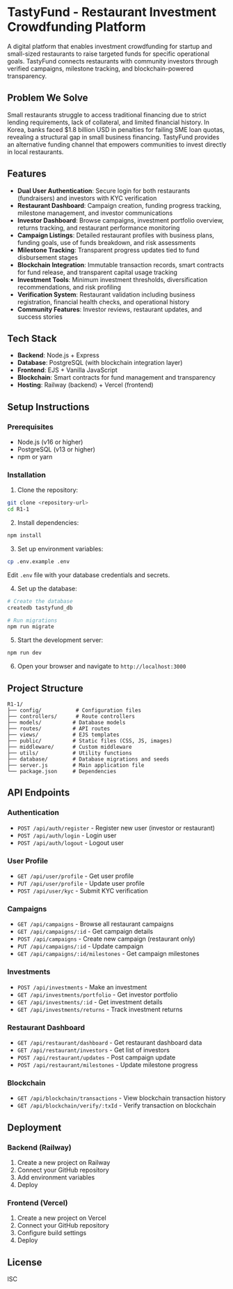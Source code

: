 # TastyFund - Restaurant Investment Crowdfunding Platform

A digital platform that enables investment crowdfunding for startup and small-sized restaurants to raise targeted funds for specific operational goals. TastyFund connects restaurants with community investors through verified campaigns, milestone tracking, and blockchain-powered transparency.

## Problem We Solve

Small restaurants struggle to access traditional financing due to strict lending requirements, lack of collateral, and limited financial history. In Korea, banks faced $1.8 billion USD in penalties for failing SME loan quotas, revealing a structural gap in small business financing. TastyFund provides an alternative funding channel that empowers communities to invest directly in local restaurants.

## Features

- **Dual User Authentication**: Secure login for both restaurants (fundraisers) and investors with KYC verification
- **Restaurant Dashboard**: Campaign creation, funding progress tracking, milestone management, and investor communications
- **Investor Dashboard**: Browse campaigns, investment portfolio overview, returns tracking, and restaurant performance monitoring
- **Campaign Listings**: Detailed restaurant profiles with business plans, funding goals, use of funds breakdown, and risk assessments
- **Milestone Tracking**: Transparent progress updates tied to fund disbursement stages
- **Blockchain Integration**: Immutable transaction records, smart contracts for fund release, and transparent capital usage tracking
- **Investment Tools**: Minimum investment thresholds, diversification recommendations, and risk profiling
- **Verification System**: Restaurant validation including business registration, financial health checks, and operational history
- **Community Features**: Investor reviews, restaurant updates, and success stories

## Tech Stack

- **Backend**: Node.js + Express
- **Database**: PostgreSQL (with blockchain integration layer)
- **Frontend**: EJS + Vanilla JavaScript
- **Blockchain**: Smart contracts for fund management and transparency
- **Hosting**: Railway (backend) + Vercel (frontend)

## Setup Instructions

### Prerequisites

- Node.js (v16 or higher)
- PostgreSQL (v13 or higher)
- npm or yarn

### Installation

1. Clone the repository:
```bash
git clone <repository-url>
cd R1-1
```

2. Install dependencies:
```bash
npm install
```

3. Set up environment variables:
```bash
cp .env.example .env
```
Edit `.env` file with your database credentials and secrets.

4. Set up the database:
```bash
# Create the database
createdb tastyfund_db

# Run migrations
npm run migrate
```

5. Start the development server:
```bash
npm run dev
```

6. Open your browser and navigate to `http://localhost:3000`

## Project Structure

```
R1-1/
├── config/           # Configuration files
├── controllers/      # Route controllers
├── models/          # Database models
├── routes/          # API routes
├── views/           # EJS templates
├── public/          # Static files (CSS, JS, images)
├── middleware/      # Custom middleware
├── utils/           # Utility functions
├── database/        # Database migrations and seeds
├── server.js        # Main application file
└── package.json     # Dependencies
```

## API Endpoints

### Authentication
- `POST /api/auth/register` - Register new user (investor or restaurant)
- `POST /api/auth/login` - Login user
- `POST /api/auth/logout` - Logout user

### User Profile
- `GET /api/user/profile` - Get user profile
- `PUT /api/user/profile` - Update user profile
- `POST /api/user/kyc` - Submit KYC verification

### Campaigns
- `GET /api/campaigns` - Browse all restaurant campaigns
- `GET /api/campaigns/:id` - Get campaign details
- `POST /api/campaigns` - Create new campaign (restaurant only)
- `PUT /api/campaigns/:id` - Update campaign
- `GET /api/campaigns/:id/milestones` - Get campaign milestones

### Investments
- `POST /api/investments` - Make an investment
- `GET /api/investments/portfolio` - Get investor portfolio
- `GET /api/investments/:id` - Get investment details
- `GET /api/investments/returns` - Track investment returns

### Restaurant Dashboard
- `GET /api/restaurant/dashboard` - Get restaurant dashboard data
- `GET /api/restaurant/investors` - Get list of investors
- `POST /api/restaurant/updates` - Post campaign update
- `POST /api/restaurant/milestones` - Update milestone progress

### Blockchain
- `GET /api/blockchain/transactions` - View blockchain transaction history
- `GET /api/blockchain/verify/:txId` - Verify transaction on blockchain

## Deployment

### Backend (Railway)
1. Create a new project on Railway
2. Connect your GitHub repository
3. Add environment variables
4. Deploy

### Frontend (Vercel)
1. Create a new project on Vercel
2. Connect your GitHub repository
3. Configure build settings
4. Deploy

## License

ISC
